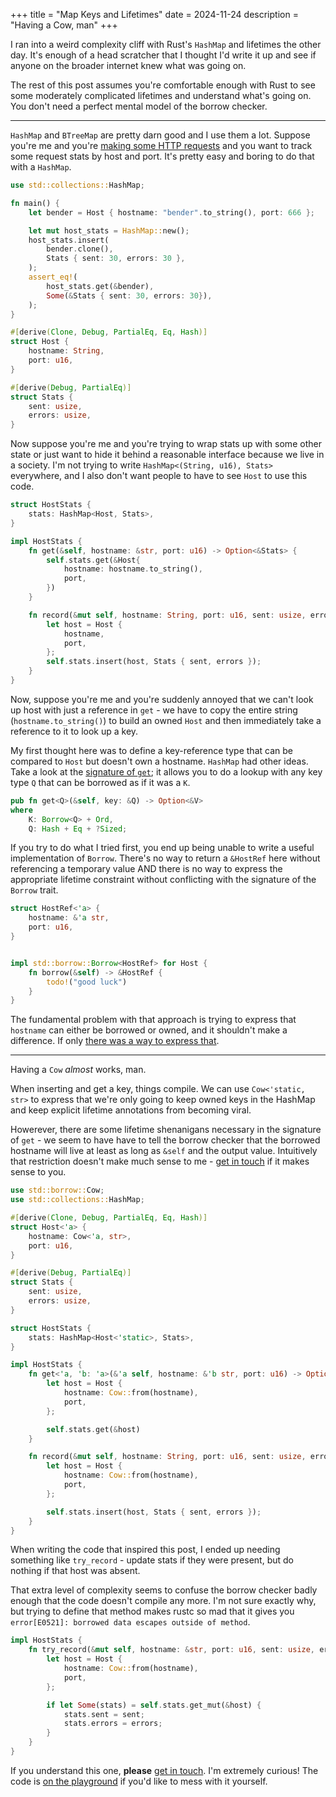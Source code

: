 +++
title = "Map Keys and Lifetimes"
date = 2024-11-24
description = "Having a Cow, man"
+++

I ran into a weird complexity cliff with Rust's `HashMap` and lifetimes
the other day. It's enough of a head scratcher that I thought I'd write it
up and see if anyone on the broader internet knew what was going on.

The rest of this post assumes you're comfortable enough with Rust to
see some moderately complicated lifetimes and understand what's going on.
You don't need a perfect mental model of the borrow checker.

---

`HashMap` and `BTreeMap` are pretty darn good and I use them a lot. Suppose
you're me and you're [making some HTTP requests](https://junctionlabs.io) and
you want to track some request stats by host and port. It's pretty easy and
boring to do that with a `HashMap`.

```rust
use std::collections::HashMap;

fn main() {
    let bender = Host { hostname: "bender".to_string(), port: 666 };

    let mut host_stats = HashMap::new();
    host_stats.insert(
        bender.clone(),
        Stats { sent: 30, errors: 30 },
    );
    assert_eq!(
        host_stats.get(&bender),
        Some(&Stats { sent: 30, errors: 30}),
    );
}

#[derive(Clone, Debug, PartialEq, Eq, Hash)]
struct Host {
    hostname: String,
    port: u16,
}

#[derive(Debug, PartialEq)]
struct Stats {
    sent: usize,
    errors: usize,
}
```

Now suppose you're me and you're trying to wrap stats up with some other state
or just want to hide it behind a reasonable interface because we live in a
society. I'm not trying to write `HashMap<(String, u16), Stats>` everywhere,
and I also don't want people to have to see `Host` to use this code.


```rust
struct HostStats {
    stats: HashMap<Host, Stats>,
}

impl HostStats {
    fn get(&self, hostname: &str, port: u16) -> Option<&Stats> {
        self.stats.get(&Host{
            hostname: hostname.to_string(),
            port,
        })
    }

    fn record(&mut self, hostname: String, port: u16, sent: usize, errors: usize) {
        let host = Host {
            hostname,
            port,
        };
        self.stats.insert(host, Stats { sent, errors });
    }
}
```

Now, suppose you're me and you're suddenly annoyed that we can't look up host
with just a reference in `get` - we have to copy the entire string (`hostname.to_string()`)
to build an owned `Host` and then immediately take a reference to it to look
up a key.

My first thought here was to define a key-reference type that can be compared
to `Host` but doesn't own a hostname. `HashMap` had other ideas. Take a look at
the [signature of `get`](https://doc.rust-lang.org/std/collections/hash_map/struct.HashMap.html#method.get);
it allows you to do a lookup with any key type `Q` that can be borrowed as if
it was a `K`.

```rust
pub fn get<Q>(&self, key: &Q) -> Option<&V>
where
    K: Borrow<Q> + Ord,
    Q: Hash + Eq + ?Sized;
```

If you try to do what I tried first, you end up being unable to write a useful
implementation of `Borrow`. There's no way to return a `&HostRef` here without
referencing a temporary value AND there is no way to express the appropriate
lifetime constraint without conflicting with the signature of the `Borrow`
trait.

```rust
struct HostRef<'a> {
    hostname: &'a str,
    port: u16,
}


impl std::borrow::Borrow<HostRef> for Host {
    fn borrow(&self) -> &HostRef {
        todo!("good luck")
    }
}
```

The fundamental problem with that approach is trying to express that `hostname`
can either be borrowed or owned, and it shouldn't make a difference. If only
[there was a way to express that](https://doc.rust-lang.org/std/borrow/enum.Cow.html).

---

Having a `Cow` *almost* works, man.

When inserting and get a key, things compile. We can use `Cow<'static, str>`
to express that we're only going to keep owned keys in the HashMap and keep
explicit lifetime annotations from becoming viral.

Howerever, there are some lifetime shenanigans necessary in the signature of
`get` - we seem to have have to tell the borrow checker that the borrowed
hostname will live at least as long as `&self` and the output value.
Intuitively that restriction doesn't make much sense to me - [get in touch] if it
makes sense to you.

```rust
use std::borrow::Cow;
use std::collections::HashMap;

#[derive(Clone, Debug, PartialEq, Eq, Hash)]
struct Host<'a> {
    hostname: Cow<'a, str>,
    port: u16,
}

#[derive(Debug, PartialEq)]
struct Stats {
    sent: usize,
    errors: usize,
}

struct HostStats {
    stats: HashMap<Host<'static>, Stats>,
}

impl HostStats {
    fn get<'a, 'b: 'a>(&'a self, hostname: &'b str, port: u16) -> Option<&'a Stats> {
        let host = Host {
            hostname: Cow::from(hostname),
            port,
        };

        self.stats.get(&host)
    }

    fn record(&mut self, hostname: String, port: u16, sent: usize, errors: usize) {
        let host = Host {
            hostname: Cow::from(hostname),
            port,
        };

        self.stats.insert(host, Stats { sent, errors });
    }
}
```

When writing the code that inspired this post, I ended up needing something like
`try_record` - update stats if they were present, but do nothing if that host
was absent.

That extra level of complexity seems to confuse the borrow checker badly enough
that the code doesn't compile any more. I'm not sure exactly why, but trying to
define that method makes rustc so mad that it gives you `error[E0521]: borrowed data escapes outside of method`.

```rust
impl HostStats {
    fn try_record(&mut self, hostname: &str, port: u16, sent: usize, errors: usize) {
        let host = Host {
            hostname: Cow::from(hostname),
            port,
        };

        if let Some(stats) = self.stats.get_mut(&host) {
            stats.sent = sent;
            stats.errors = errors;
        }
    }
}
```

If you understand this one, **please** [get in touch]. I'm extremely curious! The
code is [on the playground](https://play.rust-lang.org/?version=stable&mode=debug&edition=2021&gist=61597cab54b5fbb373b44ba2cde6c6ee)
if you'd like to mess with it yourself.

[get in touch]: https://bsky.app/profile/blen.blinsay.com
